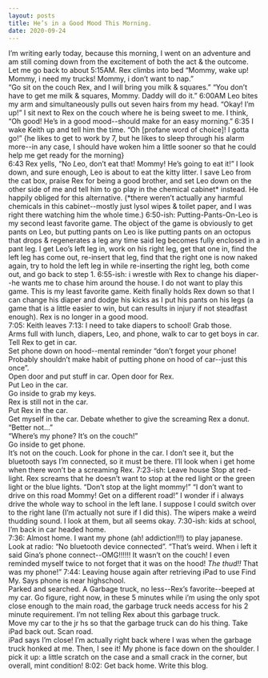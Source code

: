```yaml
---
layout: posts
title: He’s in a Good Mood This Morning.
date: 2020-09-24
---
```


I’m writing early today, because this morning, I went on an adventure and am still coming down from the excitement of both the act & the outcome.  Let me go back to about 5:15AM. 
Rex climbs into bed “Mommy, wake up!  Mommy, i need my trucks!  Mommy, i don’t want to nap.”  
“Go sit on the couch Rex, and I will bring you milk & squares.”
“You don’t have to get me milk & squares, Mommy.  Daddy will do it.”
6:00AM Leo bites my arm and simultaneously pulls out seven hairs from my head.  “Okay! I’m up!”
I sit next to Rex on the couch where he is being sweet to me.  I think, “Oh good!  He’s in a good mood--should make for an easy morning.”
6:35 I wake Keith up and tell him the time.  “Oh [profane word of choice]! I gotta go!” {he likes to get to work by 7, but he likes to sleep through his alarm more--in any case, I should have woken him a little sooner so that he could help me get ready for the morning}  
6:43 Rex yells, “No *L*eo, don’t eat that!  Mommy!  He’s going to eat it!”  I look down, and sure enough, Leo is about to eat the kitty litter.  I save Leo from the cat box,  praise Rex for being a good brother, and set Leo down on the other side of me and tell him to go play in the chemical cabinet* instead.  He happily obliged for this alternative. (*there weren’t actually any harmful chemicals in this cabinet--mostly just lysol wipes & toilet paper, and I was right there watching him the whole time.)
6:50-ish:  Putting-Pants-On-Leo is my second least favorite game.  The object of the game is obviously to get pants on Leo, but putting pants on Leo is like putting pants on an octopus that drops & regenerates a leg any time said leg becomes fully enclosed in a pant leg.  I get Leo’s left leg in, work on his right leg, get that one in, find the left leg has come out, re-insert that leg, find that the right one is now naked again, try to hold the left leg in while re-inserting the right leg, both come out, and go back to step 1.
6:55-ish:  i wrestle with Rex to change his diaper--he wants me to chase him around the house.  I do not want to play this game.  This is my least favorite game.  Keith finally holds Rex down so that I can change his diaper and dodge his kicks as I put his pants on his legs (a game that is a little easier to win, but can results in injury if not steadfast enough). Rex is no longer in a good mood.  
7:05: Keith leaves
7:13: I need to take diapers to school!  Grab those.  
Arms full with lunch, diapers, Leo, and phone, walk to car to get boys in car.  
Tell Rex to get in car.  
Set phone down on hood--mental reminder “don’t forget your phone!  Probably shouldn’t make habit of putting phone on hood of car--just this once”.  
Open door and put stuff in car. 
Open door for Rex.  
Put Leo in the car.  
Go inside to grab my keys.  
Rex is still not in the car.  
Put Rex in the car.  
Get myself in the car.  Debate whether to give the screaming Rex a donut.  “Better not…”  
“Where’s my phone?  It’s on the couch!”  
Go inside to get phone.  
It’s not on the couch. 
Look for phone in the car.  I don’t see it, but the bluetooth says I’m connected, so it must be there.  I’ll look when i get home when there won’t be a screaming Rex.
7:23-ish:  Leave house
Stop at red-light.  Rex screams that he doesn’t want to stop at the red light or the green light or the blue lights.  “Don’t stop at the light mommy!”  “I don’t want to drive on this road Mommy! Get on a different road!”  I wonder if i always drive the whole way to school in the left lane.  I suppose I could switch over to the right lane (I’m actually not sure if I did this).  The wipers make a weird thudding sound.  I look at them, but all seems okay.
7:30-ish: kids at school, I’m back in car headed home.  
7:36:  Almost home.  I want my phone (ah! addiction!!!) to play japanese.  Look at radio: “No bluetooth device connected”.  “That’s weird.  When i left it said Gina’s phone connect--OMG!!!!!!  It wasn’t on the couch!  I even reminded myself twice to not forget that it was on the hood!   *The thud!!*  That was my phone!”
7:44:  Leaving house again after retrieving iPad to use Find My.  Says phone is near highschool.  
Parked and searched.
A Garbage truck, no less--Rex’s favorite--beeped at my car.  Go figure, right now, in these 5 minutes while i’m using the only spot close enough to the main road, the garbage truck needs access for his 2 minute requirement.  I’m not telling Rex about this garbage truck.  
Move my car to the jr hs so that the garbage truck can do his thing.
Take iPad back out.
Scan road.  
iPad says I’m close!  I’m actually right back where I was when the garbage truck honked at me.
Then, I see it!  My phone is face down on the shoulder.  I pick it up: a little scratch on the case and a small crack in the corner, but overall, mint condition!
8:02:  Get back home.  Write this blog.

